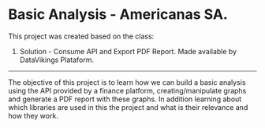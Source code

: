 # Basic Analysis - Americanas SA.

This project was created based on the class:
1) Solution - Consume API and Export PDF Report.
Made available by DataVikings Plataform.

----------------------------------------------------------------

The objective of this project is to learn how we can build a basic analysis using the API provided by a finance platform,
creating/manipulate graphs and generate a PDF report with these graphs. In addition learning about which libraries are used in this
the project and what is their relevance and how they work.
